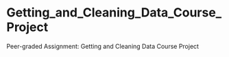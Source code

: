 # Getting_and_Cleaning_Data_Course_Project
Peer-graded Assignment: Getting and Cleaning Data Course Project
